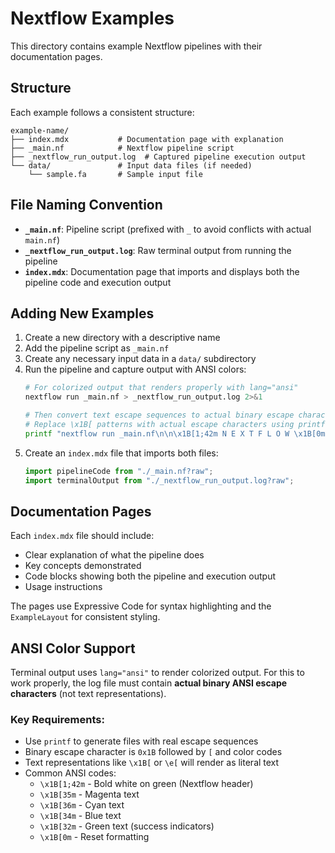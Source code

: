 # Nextflow Examples

This directory contains example Nextflow pipelines with their documentation pages.

## Structure

Each example follows a consistent structure:

```
example-name/
├── index.mdx           # Documentation page with explanation
├── _main.nf            # Nextflow pipeline script
├── _nextflow_run_output.log  # Captured pipeline execution output
└── data/               # Input data files (if needed)
    └── sample.fa       # Sample input file
```

## File Naming Convention

- **`_main.nf`**: Pipeline script (prefixed with `_` to avoid conflicts with actual `main.nf`)
- **`_nextflow_run_output.log`**: Raw terminal output from running the pipeline
- **`index.mdx`**: Documentation page that imports and displays both the pipeline code and execution output

## Adding New Examples

1. Create a new directory with a descriptive name
2. Add the pipeline script as `_main.nf`
3. Create any necessary input data in a `data/` subdirectory
4. Run the pipeline and capture output with ANSI colors:
   ```bash
   # For colorized output that renders properly with lang="ansi"
   nextflow run _main.nf > _nextflow_run_output.log 2>&1

   # Then convert text escape sequences to actual binary escape characters
   # Replace \x1B[ patterns with actual escape characters using printf
   printf "nextflow run _main.nf\n\n\x1B[1;42m N E X T F L O W \x1B[0m  ~  version X.X.X\n..." > _nextflow_run_output.log
   ```
5. Create an `index.mdx` file that imports both files:
   ```javascript
   import pipelineCode from "./_main.nf?raw";
   import terminalOutput from "./_nextflow_run_output.log?raw";
   ```

## Documentation Pages

Each `index.mdx` file should include:

- Clear explanation of what the pipeline does
- Key concepts demonstrated
- Code blocks showing both the pipeline and execution output
- Usage instructions

The pages use Expressive Code for syntax highlighting and the `ExampleLayout` for consistent styling.

## ANSI Color Support

Terminal output uses `lang="ansi"` to render colorized output. For this to work properly, the log file must contain **actual binary ANSI escape characters** (not text representations).

### Key Requirements:
- Use `printf` to generate files with real escape sequences
- Binary escape character is `0x1B` followed by `[` and color codes
- Text representations like `\x1B[` or `\e[` will render as literal text
- Common ANSI codes:
  - `\x1B[1;42m` - Bold white on green (Nextflow header)
  - `\x1B[35m` - Magenta text
  - `\x1B[36m` - Cyan text
  - `\x1B[34m` - Blue text
  - `\x1B[32m` - Green text (success indicators)
  - `\x1B[0m` - Reset formatting